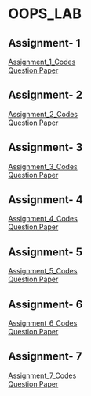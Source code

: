 # OOPS_LAB
## Assignment- 1 
[Assignment_1_Codes](https://github.com/jyothi-1822/OOPS_LAB/tree/main/Oops/B180359CS_1/B180359CS_1)</br>
[Question Paper](https://github.com/jyothi-1822/OOPS_LAB/blob/main/Oops/Assignment%201.pdf)</br>
## Assignment- 2 
[Assignment_2_Codes](https://github.com/jyothi-1822/OOPS_LAB/tree/main/Oops/B180359CS_2/B180359CS_2)</br>
[Question Paper](https://github.com/jyothi-1822/OOPS_LAB/blob/main/Oops/Assignment2.pdf)</br>
## Assignment- 3
[Assignment_3_Codes](https://github.com/jyothi-1822/OOPS_LAB/tree/main/Oops/B180359CS_3)</br>
[Question Paper](https://github.com/jyothi-1822/OOPS_LAB/blob/main/Oops/Assignment3.pdf)</br>
## Assignment- 4
[Assignment_4_Codes](https://github.com/jyothi-1822/OOPS_LAB/tree/main/Oops/B180359CS_4)</br>
[Question Paper](https://github.com/jyothi-1822/OOPS_LAB/blob/main/Oops/Assignment4.pdf)</br>
## Assignment- 5
[Assignment_5_Codes](https://github.com/jyothi-1822/OOPS_LAB/tree/main/Oops/B180359CS_5)</br>
[Question Paper](https://github.com/jyothi-1822/OOPS_LAB/blob/main/Oops/Assignment5.pdf)</br>
## Assignment- 6
[Assignment_6_Codes](https://github.com/jyothi-1822/OOPS_LAB/tree/main/Oops/B180359CS_6)</br>
[Question Paper](https://github.com/jyothi-1822/OOPS_LAB/blob/main/Oops/Assignment6.pdf)</br>
## Assignment- 7
[Assignment_7_Codes](https://github.com/jyothi-1822/OOPS_LAB/tree/main/Oops/B180359CS_7)</br>
[Question Paper](https://github.com/jyothi-1822/OOPS_LAB/blob/main/Oops/Assignment7.pdf)</br>
